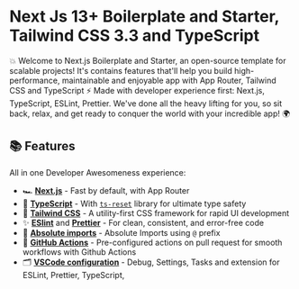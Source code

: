 # Next Js 13+ Boilerplate and Starter, Tailwind CSS 3.3 and TypeScript

💥 Welcome to Next.js Boilerplate and Starter, an open-source template for scalable projects! It's contains features that'll help you build high-performance, maintainable and enjoyable app with App Router, Tailwind CSS and TypeScript ⚡️ Made with developer experience first: Next.js, TypeScript, ESLint, Prettier. We've done all the heavy lifting for you, so sit back, relax, and get ready to conquer the world with your incredible app! 🌍

## 📚 Features

All in one Developer Awesomeness experience:

- 🏎️ **[Next.js](https://nextjs.org)** - Fast by default, with App Router
- 💎 **[TypeScript](https://www.typescriptlang.org)** - With [`ts-reset`](https://github.com/total-typescript/ts-reset) library for ultimate type safety
- 💅 **[Tailwind CSS](https://tailwindcss.com)** - A utility-first CSS framework for rapid UI development
- ✨ **[ESlint](https://eslint.org)** and **[Prettier](https://prettier.io)** - For clean, consistent, and error-free code
- 🎯 **[Absolute imports](https://nextjs.org/docs/advanced-features/module-path-aliases)** - Absolute Imports using `@` prefix
- 🚀 **[GitHub Actions](https://github.com/features/actions)** - Pre-configured actions on pull request for smooth workflows with Github Actions
- 🗂 **[VSCode configuration](https://code.visualstudio.com/docs/getstarted/settings)** - Debug, Settings, Tasks and extension for ESLint, Prettier, TypeScript,

